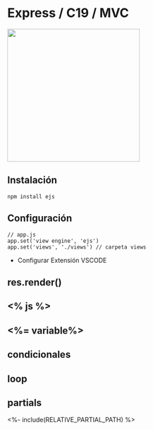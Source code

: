 # Express / C19 / MVC

<img src="https://media.giphy.com/media/l3vQXGZtqwRo1Zbe8/giphy.gif" width="300">

## Instalación

```
npm install ejs
```

## Configuración

```
// app.js
app.set('view engine', 'ejs')
app.set('views', './views') // carpeta views
```

- Configurar Extensión VSCODE

## res.render()

## <% js %>

## <%= variable%>

## condicionales

## loop

## partials
<%- include(RELATIVE_PARTIAL_PATH) %> 